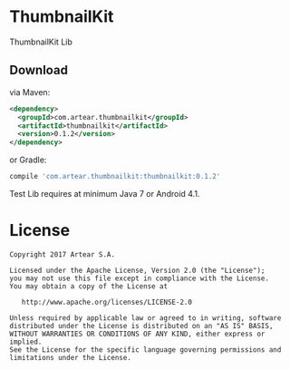 # ThumbnailKit
ThumbnailKit Lib


Download
--------

via Maven:
```xml
<dependency>
  <groupId>com.artear.thumbnailkit</groupId>
  <artifactId>thumbnailkit</artifactId>
  <version>0.1.2</version>
</dependency>
```
or Gradle:
```groovy
compile 'com.artear.thumbnailkit:thumbnailkit:0.1.2'
```
Test Lib requires at minimum Java 7 or Android 4.1.

License
=======

    Copyright 2017 Artear S.A.

    Licensed under the Apache License, Version 2.0 (the "License");
    you may not use this file except in compliance with the License.
    You may obtain a copy of the License at

       http://www.apache.org/licenses/LICENSE-2.0

    Unless required by applicable law or agreed to in writing, software
    distributed under the License is distributed on an "AS IS" BASIS,
    WITHOUT WARRANTIES OR CONDITIONS OF ANY KIND, either express or implied.
    See the License for the specific language governing permissions and
    limitations under the License.
